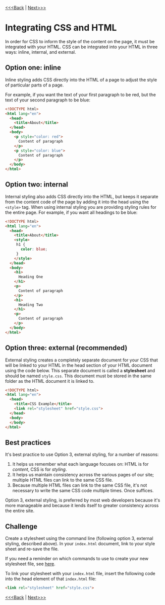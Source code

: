 [<<<Back](10-css_basic.md) | [Next>>>](12-rules.md)

# Integrating CSS and HTML

In order for CSS to inform the style of the content on the page, it must be integrated with your HTML. CSS can be integrated into your HTML in three ways: inline, internal, and external.

## Option one: inline

Inline styling adds CSS directly into the HTML of a page to adjust the style of particular parts of a page. 

For example, if you want the text of your first paragraph to be red, but the text of your second paragraph to be blue:

```html
<!DOCTYPE html>
<html lang="en">
  <head>
    <title>About</title>
  </head>
  <body>
    <p style="color: red">
      Content of paragraph
    </p>
    <p style="color: blue">
      Content of paragraph
    </p>
  </body>
</html>
```

## Option two: internal

Internal styling also adds CSS directly into the HTML, but keeps it separate from the content code of the page by adding it into the head using the `<style>` tag. When using internal styling you are providing styling rules for the entire page. For example, if you want all headings to be blue:

```html
<!DOCTYPE html>
<html lang="en">
  <head>
    <title>About</title>
    <style>
     h1 {
       color: blue;
     }
    </style>
  </head>
  <body>
    <h1>
      Heading One
    </h1>
    <p>
      Content of paragraph
    </p>
    <h1>
      Heading Two
    </h1>
    <p>
      Content of paragraph
    </p>
  </body>
</html>
```

## Option three: external (recommended)

External styling creates a completely separate document for your CSS that will be linked to your HTML in the head section of your HTML document using the code below. This separate document is called a **stylesheet** and should be named `style.css`. This document must be stored in the same folder as the HTML document it is linked to.

```html
<!DOCTYPE html>
<html lang="en">
  <head>
    <title>CSS Example</title>
    <link rel="stylesheet" href="style.css">
  </head>
  <body>
  </body>
</html>
```

## Best practices

It's best practice to use Option 3, external styling, for a number of reasons:

1. It helps us remember what each language focuses on: HTML is for *content*, CSS is for *styling*.
2. It helps us maintain consistency across the various pages of our site; multiple HTML files can link to the same CSS file.
3. Because multiple HTML files can link to the same CSS file, it's not necessary to write the same CSS code multiple times. Once suffices.

Option 3, external styling, is preferred by most web developers because it's more manageable and because it lends itself to greater consistency across the entire site.

## Challenge

Create a stylesheet using the command line (following option 3, external styling, described above). In your `index.html` document, link to your style sheet and re-save the file. 

If you need a reminder on which commands to use to create your new stylesheet file, see [here](_cli-reminder2.md).

To link your stylesheet with your `index.html` file, insert the following code into the head element of that `index.html` file:

```html
<link rel="stylesheet" href="style.css">
```

[<<<Back](10-css_basic.md) | [Next>>>](12-rules.md)
